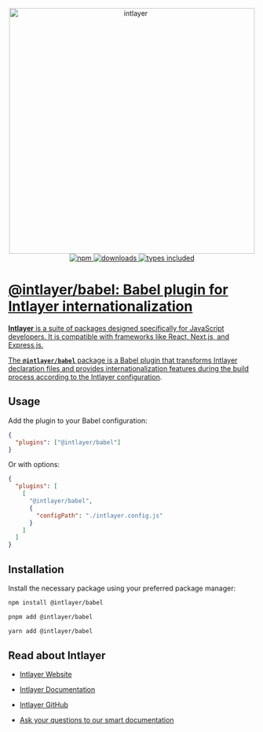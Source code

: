 <div align="center">
  <a href="https://intlayer.org">
    <img src="https://raw.githubusercontent.com/aymericzip/intlayer/572ae9c9acafb74307b81530c1931a8e98990aef/docs/assets/logo.png" width="500" alt="intlayer" />
  </a>
</div>

<div align="center">
  <a href="https://www.npmjs.com/package/intlayer">
    <img alt="npm" src="https://img.shields.io/npm/v/intlayer.svg?labelColor=49516F&color=8994BC" />
  </a>
  <a href="https://npmjs.org/package/intlayer">
    <img alt="downloads" src="https://badgen.net/npm/dm/intlayer?labelColor=49516F&color=8994BC" />
  </a>
  <a href="https://npmjs.org/package/intlayer">
    <img alt="types included" src="https://badgen.net/npm/types/intlayer?labelColor=49516F&color=8994BC" 
  />
</div>

# @intlayer/babel: Babel plugin for Intlayer internationalization

**Intlayer** is a suite of packages designed specifically for JavaScript developers. It is compatible with frameworks like React, Next.js, and Express.js.

The **`@intlayer/babel`** package is a Babel plugin that transforms Intlayer declaration files and provides internationalization features during the build process according to the [Intlayer configuration](https://intlayer.org/doc/concept/configuration).

## Usage

Add the plugin to your Babel configuration:

```json
{
  "plugins": ["@intlayer/babel"]
}
```

Or with options:

```json
{
  "plugins": [
    [
      "@intlayer/babel",
      {
        "configPath": "./intlayer.config.js"
      }
    ]
  ]
}
```

## Installation

Install the necessary package using your preferred package manager:

```bash packageManager="npm"
npm install @intlayer/babel
```

```bash packageManager="pnpm"
pnpm add @intlayer/babel
```

```bash packageManager="yarn"
yarn add @intlayer/babel
```

## Read about Intlayer

- [Intlayer Website](https://intlayer.org)
- [Intlayer Documentation](https://intlayer.org/doc)
- [Intlayer GitHub](https://github.com/aymericzip/intlayer)

- [Ask your questions to our smart documentation](https://intlayer.org/docchat)
